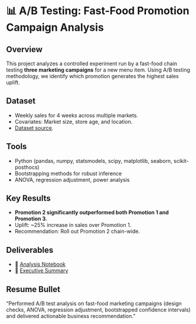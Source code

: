# 📊 A/B Testing: Fast-Food Promotion Campaign Analysis

## Overview
This project analyzes a controlled experiment run by a fast-food chain testing **three marketing campaigns** for a new menu item. Using A/B testing methodology, we identify which promotion generates the highest sales uplift.

## Dataset
- Weekly sales for 4 weeks across multiple markets.
- Covariates: Market size, store age, and location.
- [Dataset source](https://www.kaggle.com/datasets/chebotinaa/fast-food-marketing-campaign-ab-test/data).

## Tools
- Python (pandas, numpy, statsmodels, scipy, matplotlib, seaborn, scikit-posthocs)
- Bootstrapping methods for robust inference
- ANOVA, regression adjustment, power analysis

## Key Results
- **Promotion 2 significantly outperformed both Promotion 1 and Promotion 3.**
- Uplift: ~25% increase in sales over Promotion 1.
- Recommendation: Roll out Promotion 2 chain-wide.

## Deliverables
- 📓 [Analysis Notebook](notebook/analysis.ipynb)  
- 📑 [Executive Summary](reports/summary.pdf)

## Resume Bullet
“Performed A/B test analysis on fast-food marketing campaigns (design checks, ANOVA, regression adjustment, bootstrapped confidence intervals) and delivered actionable business recommendation.”
